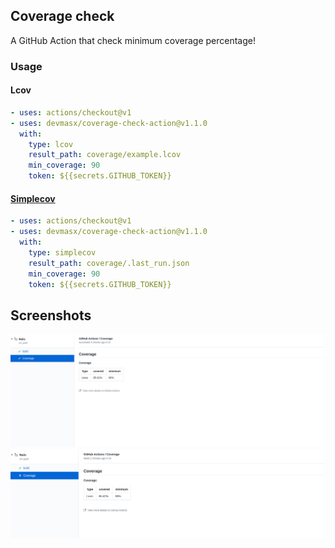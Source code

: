 ## Coverage check

A GitHub Action that check minimum coverage percentage!

### Usage

#### Lcov

```yml
- uses: actions/checkout@v1
- uses: devmasx/coverage-check-action@v1.1.0
  with:
    type: lcov
    result_path: coverage/example.lcov
    min_coverage: 90
    token: ${{secrets.GITHUB_TOKEN}}
```

#### [Simplecov](https://github.com/colszowka/simplecov)

```yml
- uses: actions/checkout@v1
- uses: devmasx/coverage-check-action@v1.1.0
  with:
    type: simplecov
    result_path: coverage/.last_run.json
    min_coverage: 90
    token: ${{secrets.GITHUB_TOKEN}}
```

## Screenshots

![Success](./screenshots/success.png)
![Fail](./screenshots/fail.png)
